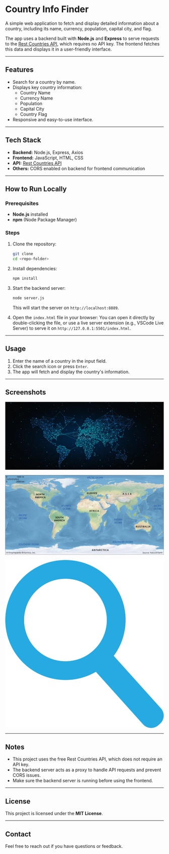 # Country Info Finder

A simple web application to fetch and display detailed information about a country, including its name, currency, population, capital city, and flag.

The app uses a backend built with **Node.js** and **Express** to serve requests to the [Rest Countries API](https://restcountries.com/), which requires no API key. The frontend fetches this data and displays it in a user-friendly interface.

---

## Features

- Search for a country by name.
- Displays key country information:
  - Country Name
  - Currency Name
  - Population
  - Capital City
  - Country Flag
- Responsive and easy-to-use interface.

---

## Tech Stack

- **Backend:** Node.js, Express, Axios
- **Frontend:** JavaScript, HTML, CSS
- **API:** [Rest Countries API](https://restcountries.com/v3.1/name/)
- **Others:** CORS enabled on backend for frontend communication

---

## How to Run Locally

### Prerequisites

- **Node.js** installed
- **npm** (Node Package Manager)

### Steps

1.  Clone the repository:
    ```bash
    git clone 
    cd <repo-folder>
    ```

2.  Install dependencies:
    ```bash
    npm install
    ```

3.  Start the backend server:
    ```bash
    node server.js
    ```
    This will start the server on `http://localhost:8889`.

4.  Open the `index.html` file in your browser:
    You can open it directly by double-clicking the file, or use a live server extension (e.g., VSCode Live Server) to serve it on `http://127.0.0.1:5501/index.html`.

---

## Usage

1.  Enter the name of a country in the input field.
2.  Click the search icon or press `Enter`.
3.  The app will fetch and display the country's information.

---

## Screenshots

![Background Image](bg.png)

![Alternate Background Image](bg1.png)

![Search Icon](search.png)

---

## Notes

- This project uses the free Rest Countries API, which does not require an API key.
- The backend server acts as a proxy to handle API requests and prevent CORS issues.
- Make sure the backend server is running before using the frontend.

---

## License

This project is licensed under the **MIT License**.

---

## Contact

Feel free to reach out if you have questions or feedback.